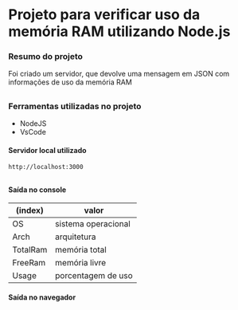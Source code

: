 # Projeto para verificar uso da memória RAM utilizando Node.js

### Resumo do projeto

<p>Foi criado um servidor, que devolve uma mensagem em JSON com informações de uso da memória RAM</p>

##

### Ferramentas utilizadas no projeto

- NodeJS
- VsCode

#### Servidor local utilizado
```
http://localhost:3000
```

##

#### Saída no console

(index)   | valor
------------- | -----
OS | sistema operacional
Arch | arquitetura
TotalRam | memória total
FreeRam | memória livre
Usage | porcentagem de uso


#### Saída no navegador